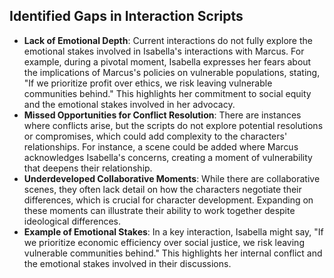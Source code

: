 ## Identified Gaps in Interaction Scripts
- **Lack of Emotional Depth**: Current interactions do not fully explore the emotional stakes involved in Isabella's interactions with Marcus. For example, during a pivotal moment, Isabella expresses her fears about the implications of Marcus's policies on vulnerable populations, stating, "If we prioritize profit over ethics, we risk leaving vulnerable communities behind." This highlights her commitment to social equity and the emotional stakes involved in her advocacy.
- **Missed Opportunities for Conflict Resolution**: There are instances where conflicts arise, but the scripts do not explore potential resolutions or compromises, which could add complexity to the characters' relationships. For instance, a scene could be added where Marcus acknowledges Isabella's concerns, creating a moment of vulnerability that deepens their relationship.
- **Underdeveloped Collaborative Moments**: While there are collaborative scenes, they often lack detail on how the characters negotiate their differences, which is crucial for character development. Expanding on these moments can illustrate their ability to work together despite ideological differences.
- **Example of Emotional Stakes**: In a key interaction, Isabella might say, "If we prioritize economic efficiency over social justice, we risk leaving vulnerable communities behind." This highlights her internal conflict and the emotional stakes involved in their discussions.
